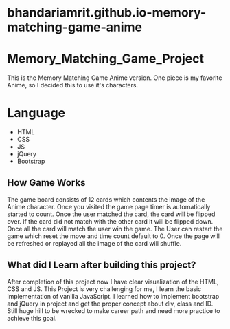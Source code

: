 # bhandariamrit.github.io-memory-matching-game-anime

# Memory_Matching_Game_Project
This is the Memory Matching Game Anime version. One piece is my favorite Anime, so I decided this to use it's characters.

# Language
* HTML
* CSS
* JS
* jQuery
* Bootstrap

## How Game Works
The game board consists of 12 cards which contents the image of the Anime character. Once you visited the game page timer is automatically started to count. Once the user matched the card, the card will be flipped over. If the card did not match with the other card it will be flipped down. Once all the card will match the user win the game. The User can restart the game which reset the move and time count default to 0. Once the page will be refreshed or replayed all the image of the card will shuffle.



## What did I Learn after building this project?

After completion of this project now I have clear visualization of the HTML, CSS and JS. This Project is very challenging for me, I learn the basic implementation of vanilla JavaScript. I learned how to implement bootstrap and jQuery in project and get the proper concept about div, class and ID. Still huge hill to be wrecked to make career path and need more practice to achieve this goal.



